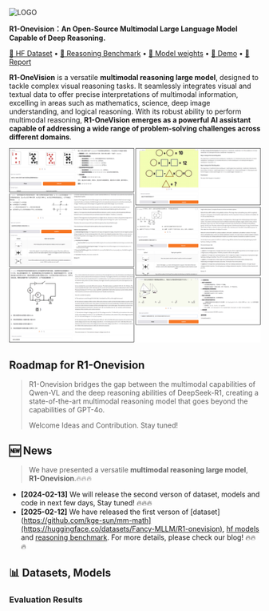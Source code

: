 ![LOGO]()

<b>R1-Onevision：An Open-Source Multimodal Large Language Model Capable of Deep Reasoning. </b>

<a href="https://huggingface.co/datasets/Fancy-MLLM/R1-onevision">🤗 HF Dataset</a> •
<a href="https://huggingface.co/datasets/Fancy-MLLM/R1-OneVision-Bench">🤗 Reasoning Benchmark</a> •
<a href="https://huggingface.co/Fancy-MLLM/R1-OneVision-7B">🤗 Model weights</a> •
<a href="https://huggingface.co/spaces/Fancy-MLLM/R1-OneVision">🤗 Demo</a> •
<a href="https://yangyi-vai.notion.site/r1-onevision?pvs=4">📝 Report</a>
</div>

**R1-OneVision** is a versatile **multimodal reasoning large model**, designed to tackle complex visual reasoning tasks. It seamlessly integrates visual and textual data to offer precise interpretations of multimodal information, excelling in areas such as mathematics, science, deep image understanding, and logical reasoning. With its robust ability to perform multimodal reasoning, **R1-OneVision emerges as a powerful AI assistant capable of addressing a wide range of problem-solving challenges across different domains**.

![DEMO](/asset/demo.jpg)

## Roadmap for R1-Onevision
> R1-Onevision bridges the gap between the multimodal capabilities of Qwen-VL and the deep reasoning abilities of DeepSeek-R1, creating a state-of-the-art multimodal reasoning model that goes beyond the capabilities of GPT-4o. 
>
> Welcome Ideas and Contribution. Stay tuned!

## 🆕 News

> We have presented a versatile **multimodal reasoning large model**, **R1-Onevision**.🔥🔥🔥


- **[2024-02-13]** We will release the second verson of dataset, models and code in next few days, Stay tuned! 🔥🔥🔥
- **[2025-02-12]** We have released the first verson of [dataset](https://github.com/kge-sun/mm-math](https://huggingface.co/datasets/Fancy-MLLM/R1-onevision), [hf models](https://huggingface.co/Fancy-MLLM/R1-OneVision-7B) and [reasoning benchmark](https://huggingface.co/datasets/Fancy-MLLM/R1-OneVision-Bench). For more details, please check our blog! 🔥🔥🔥

## 📊 Datasets, Models

### Evaluation Results
